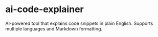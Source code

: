 # ai-code-explainer
AI-powered tool that explains code snippets in plain English. Supports multiple languages and Markdown formatting.
